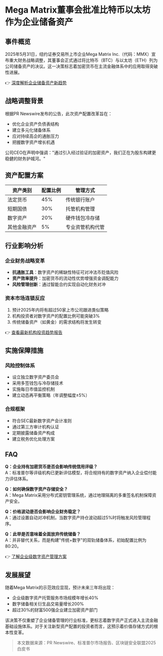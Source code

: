 # Mega Matrix董事会批准比特币以太坊作为企业储备资产

## 事件概览
2025年5月31日，纽约证券交易所上市企业Mega Matrix Inc.（代码：MMX）宣布重大财务战略调整，其董事会正式通过将比特币（BTC）与以太坊（ETH）列为公司储备资产的决议。这一决策标志着加密货币在主流金融体系中的应用取得突破性进展。

👉 [深度解析企业储备资产新趋势](https://bit.ly/okx_welcome)

## 战略调整背景
根据PR Newswire发布的公告，此次资产配置改革旨在：
- 优化企业资产负债表结构
- 建立多元化储备体系
- 应对持续高企的通胀压力
- 把握数字资产增长机遇

公司CEO在声明中强调："通过引入经过验证的加密资产，我们正在为股东构建更稳健的财务护城河。"

## 资产配置方案
| 资产类别       | 配置比例 | 管理方式                  |
|----------------|----------|---------------------------|
| 法定货币       | 45%      | 传统银行账户              |
| 短期国债       | 30%      | 托管机构管理              |
| 数字资产       | 20%      | 硬件钱包冷存储            |
| 其他金融资产   | 5%       | 专业资管机构代管          |

## 行业影响分析
### 企业财务战略变革
- **抗通胀工具**：数字资产的稀缺性特征可对冲法币贬值风险
- **资产效率提升**：加密货币的流动性优势增强资金调配能力
- **风险管理创新**：通过智能合约实现自动化财务对冲

### 资本市场连锁反应
1. 预计2025年内将有超过50家上市公司跟进类似策略
2. 机构投资者对数字资产的配置比例可能突破3%
3. 传统储备资产（如黄金）的需求结构将发生转变

👉 [查看最新机构投资趋势报告](https://bit.ly/okx_welcome)

## 实施保障措施
### 风险控制体系
- 设立独立数字资产委员会
- 采用多签钱包与冷存储技术
- 实施每日市值监控机制
- 建立动态再平衡策略（年调整幅度±5%）

### 合规框架
- 符合SEC最新数字资产会计准则
- 通过第三方审计机构认证
- 定期披露储备资产构成
- 建立税务优化处理方案

## FAQ
**Q：企业持有加密货币是否会影响传统信用评级？**  
A：标准普尔等评级机构已更新评估模型，将合规持有的数字资产纳入企业偿付能力评估体系。

**Q：如何确保数字资产存储安全？**  
A：Mega Matrix采用分布式密钥管理系统，通过地理隔离的多重签名机制保障资产安全。

**Q：价格波动是否会影响企业财务稳定？**  
A：通过设置自动对冲机制，当数字资产持仓波动超过5%时将触发风险管理程序。

**Q：此举是否意味着全面放弃传统储备？**  
A：并非替代关系，而是构建"传统+数字"的双轨储备体系，初始配置比例为80:20。

👉 [了解企业级数字资产管理方案](https://bit.ly/okx_welcome)

## 发展展望
随着Mega Matrix的示范效应显现，预计未来三年将出现：
- 企业级数字资产托管服务市场规模年增长40%
- 数字储备相关衍生品交易量增长200%
- 超过30%的财富500强企业建立加密资产部门

该决策不仅重塑了企业储备管理的行业标准，更标志着数字资产正式进入主流金融基础设施体系。对于关注新型资产配置的投资者而言，这预示着价值存储方式的根本性变革。

> 本文数据来源：PR Newswire、标准普尔市场报告、区块链安全联盟2025白皮书